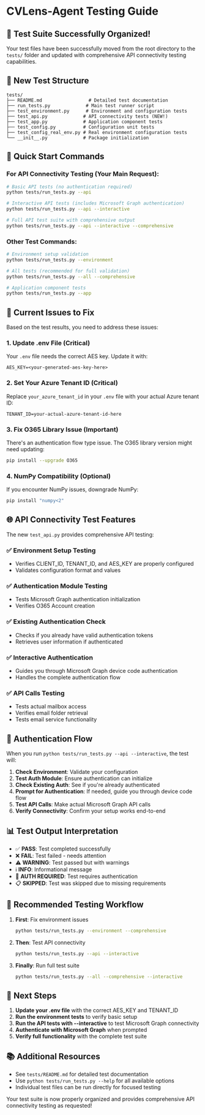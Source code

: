 # CVLens-Agent Testing Guide

## 🎉 Test Suite Successfully Organized!

Your test files have been successfully moved from the root directory to the `tests/` folder and updated with comprehensive API connectivity testing capabilities.

## 📁 New Test Structure

```
tests/
├── README.md                 # Detailed test documentation
├── run_tests.py             # Main test runner script
├── test_environment.py      # Environment and configuration tests
├── test_api.py             # API connectivity tests (NEW!)
├── test_app.py             # Application component tests
├── test_config.py          # Configuration unit tests
├── test_config_real_env.py # Real environment configuration tests
└── __init__.py             # Package initialization
```

## 🚀 Quick Start Commands

### For API Connectivity Testing (Your Main Request):

```bash
# Basic API tests (no authentication required)
python tests/run_tests.py --api

# Interactive API tests (includes Microsoft Graph authentication)
python tests/run_tests.py --api --interactive

# Full API test suite with comprehensive output
python tests/run_tests.py --api --interactive --comprehensive
```

### Other Test Commands:

```bash
# Environment setup validation
python tests/run_tests.py --environment

# All tests (recommended for full validation)
python tests/run_tests.py --all --comprehensive

# Application component tests
python tests/run_tests.py --app
```

## 🔧 Current Issues to Fix

Based on the test results, you need to address these issues:

### 1. **Update .env File** (Critical)
Your `.env` file needs the correct AES key. Update it with:
```
AES_KEY=<your-generated-aes-key-here>
```

### 2. **Set Your Azure Tenant ID** (Critical)
Replace `your_azure_tenant_id` in your `.env` file with your actual Azure tenant ID:
```
TENANT_ID=your-actual-azure-tenant-id-here
```

### 3. **Fix O365 Library Issue** (Important)
There's an authentication flow type issue. The O365 library version might need updating:
```bash
pip install --upgrade O365
```

### 4. **NumPy Compatibility** (Optional)
If you encounter NumPy issues, downgrade NumPy:
```bash
pip install "numpy<2"
```

## 🌐 API Connectivity Test Features

The new `test_api.py` provides comprehensive API testing:

### ✅ **Environment Setup Testing**
- Verifies CLIENT_ID, TENANT_ID, and AES_KEY are properly configured
- Validates configuration format and values

### ✅ **Authentication Module Testing**
- Tests Microsoft Graph authentication initialization
- Verifies O365 Account creation

### ✅ **Existing Authentication Check**
- Checks if you already have valid authentication tokens
- Retrieves user information if authenticated

### ✅ **Interactive Authentication**
- Guides you through Microsoft Graph device code authentication
- Handles the complete authentication flow

### ✅ **API Calls Testing**
- Tests actual mailbox access
- Verifies email folder retrieval
- Tests email service functionality

## 🔐 Authentication Flow

When you run `python tests/run_tests.py --api --interactive`, the test will:

1. **Check Environment**: Validate your configuration
2. **Test Auth Module**: Ensure authentication can initialize
3. **Check Existing Auth**: See if you're already authenticated
4. **Prompt for Authentication**: If needed, guide you through device code flow
5. **Test API Calls**: Make actual Microsoft Graph API calls
6. **Verify Connectivity**: Confirm your setup works end-to-end

## 📊 Test Output Interpretation

- ✅ **PASS**: Test completed successfully
- ❌ **FAIL**: Test failed - needs attention
- ⚠️ **WARNING**: Test passed but with warnings
- ℹ️ **INFO**: Informational message
- 🔐 **AUTH REQUIRED**: Test requires authentication
- 📋 **SKIPPED**: Test was skipped due to missing requirements

## 🎯 Recommended Testing Workflow

1. **First**: Fix environment issues
   ```bash
   python tests/run_tests.py --environment --comprehensive
   ```

2. **Then**: Test API connectivity
   ```bash
   python tests/run_tests.py --api --interactive
   ```

3. **Finally**: Run full test suite
   ```bash
   python tests/run_tests.py --all --comprehensive --interactive
   ```

## 🔧 Next Steps

1. **Update your .env file** with the correct AES_KEY and TENANT_ID
2. **Run the environment tests** to verify basic setup
3. **Run the API tests with --interactive** to test Microsoft Graph connectivity
4. **Authenticate with Microsoft Graph** when prompted
5. **Verify full functionality** with the complete test suite

## 📚 Additional Resources

- See `tests/README.md` for detailed test documentation
- Use `python tests/run_tests.py --help` for all available options
- Individual test files can be run directly for focused testing

Your test suite is now properly organized and provides comprehensive API connectivity testing as requested! 